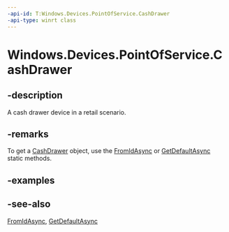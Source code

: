 ```yaml
---
-api-id: T:Windows.Devices.PointOfService.CashDrawer
-api-type: winrt class
---
```


<!-- Class syntax.
public class CashDrawer : Windows.Devices.PointOfService.ICashDrawer, Windows.Foundation.IClosable
-->

# Windows.Devices.PointOfService.CashDrawer

## -description
A cash drawer device in a retail scenario.

## -remarks
To get a [CashDrawer](cashdrawer.md) object, use the [FromIdAsync](cashdrawer_fromidasync.md) or [GetDefaultAsync](posprinter_getdefaultasync.md) static methods.

## -examples

## -see-also
[FromIdAsync](cashdrawer_fromidasync.md), [GetDefaultAsync](posprinter_getdefaultasync.md)